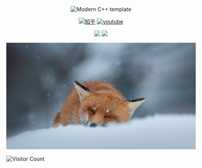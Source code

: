 <div id="title" align=center>

![Modern C++ template][github-sub-title:img]

<!-- ![Anurag's GitHub stats](https://github-readme-stats.vercel.app/api?username=YicoFighting&show_icons=true&theme=radical) -->

[![知乎](https://img.shields.io/badge/%E7%9F%A5%E4%B9%8E-mq%E7%99%BD-yello)](https://www.zhihu.com/people/o4ze4r)
[![youtube](https://img.shields.io/badge/video-YouTube-red)](https://www.youtube.com/channel/UCey35Do4RGewqr-6EiaCJrg)

![](https://img.shields.io/badge/喜欢-学习-blue)
![](https://img.shields.io/badge/性格-开朗-red)

</div>

![背景](./images/background.jpg)

![Visitor Count](https://profile-counter.glitch.me/YicoFighting/count.svg)

[github-sub-title:img]: https://readme-typing-svg.herokuapp.com?font=Segoe+Script&center=true&lines=YicoFighting
